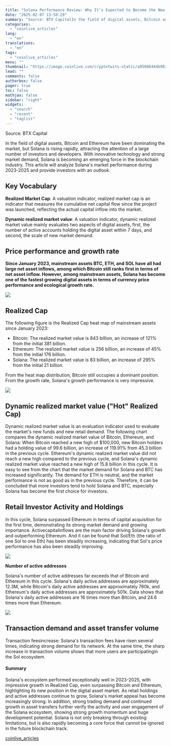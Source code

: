 ```yaml
---
title: "Solana Performance Review: Why It’s Expected to Become the New Digital Asset Leader"
date: "2025-02-07 13:58:29"
summary: "Source: BTX CapitalIn the field of digital assets, Bitcoin and Ethereum have been dominating the market, but Solana is rising rapidly, attracting the attention of a large number of investors and developers. With innovative technology and strong market demand, Solana is becoming an emerging force in the blockchain industry. This..."
categories:
  - "coinlive_articles"
lang:
  - "en"
translations:
  - "en"
tags:
  - "coinlive_articles"
menu: ""
thumbnail: "https://image.coinlive.com/cryptotwits-static/a05086444b983ce0f6e770d1c9b6fe0a.jpg"
lead: ""
comments: false
authorbox: false
pager: true
toc: false
mathjax: false
sidebar: "right"
widgets:
  - "search"
  - "recent"
  - "taglist"
---
```


Source: BTX Capital

In the field of digital assets, Bitcoin and Ethereum have been dominating the market, but Solana is rising rapidly, attracting the attention of a large number of investors and developers. With innovative technology and strong market demand, Solana is becoming an emerging force in the blockchain industry. This article will analyze Solana's market performance during 2023-2025 and provide investors with an outlook. 

****Key Vocabulary****
----------------------


**Realized Market Cap**: A valuation indicator, realized market cap is an indicator that measures the cumulative net capital flow since the project was launched, reflecting the actual capital inflow into the market. 

**Dynamic realized market value**: A valuation indicator, dynamic realized market value mainly evaluates two aspects of digital assets, first, the number of active accounts holding the digital asset within 7 days, and second, the scale of new market demand. 

****Price performance and growth rate****
-----------------------------------------


**Since January 2023, mainstream assets BTC, ETH, and SOL have all had large net asset inflows, among which Bitcoin still ranks first in terms of net asset inflow. However, among mainstream assets, Solana has become one of the fastest growing digital assets in terms of currency price performance and ecological growth rate.** 

![](https://img.jinse.cn/7347217_image3.png)

****Realized Cap****
--------------------

The following figure is the Realized Cap heat map of mainstream assets since January 2023:

* Bitcoin: The realized market value is 843 billion, an increase of 121% from the initial 381 billion.
* Ethereum: The realized market value is 256 billion, an increase of 45% from the initial 176 billion.
* Solana: The realized market value is 83 billion, an increase of 295% from the initial 21 billion.

From the heat map distribution, Bitcoin still occupies a dominant position. From the growth rate, Solana's growth performance is very impressive. 

![](https://img.jinse.cn/7347218_image3.png)

****Dynamic realized market value ("Hot" Realized Cap)****
----------------------------------------------------------

Dynamic realized market value is an evaluation indicator used to evaluate the market's new funds and new retail demand. The following chart compares the dynamic realized market value of Bitcoin, Ethereum, and Solana: When Bitcoin reached a new high of $100,000, new Bitcoin holders had a holding value of 99.6 billion, an increase of 119.91% from 45.3 billion in the previous cycle. Ethereum's dynamic realized market value did not reach a new high compared to the previous cycle, and Solana's dynamic realized market value reached a new high of 15.8 billion in this cycle. It is easy to see from the chart that the market demand for Solana and BTC has increased significantly. The demand for ETH is neutral, and the market performance is not as good as in the previous cycle. Therefore, it can be concluded that more investors tend to hold Solana and BTC, especially Solana has become the first choice for investors. 

****Retail Investor Activity and Holdings****
---------------------------------------------

In this cycle, Solana surpassed Ethereum in terms of capital acquisition for the first time, demonstrating its strong market demand and growing importance. Activecapitalinflows are the main factor driving Solana's growth and outperforming Ethereum.  And it can be found that Sol/Eth (the ratio of one Sol to one Eth) has been steadily increasing, indicating that Sol's price performance has also been steadily improving. 

![](https://img.jinse.cn/7347220_image3.png)

****Number of active addresses****

Solana's number of active addresses far exceeds that of Bitcoin and Ethereum in this cycle. Solana's daily active addresses are approximately 12.3M, while Bitcoin's daily active addresses are approximately 760k, and Ethereum's daily active addresses are approximately 501k. Data shows that Solana's daily active addresses are 16 times more than Bitcoin, and 24.6 times more than Ethereum. 

![](https://img.jinse.cn/7347221_image3.png)

****Transaction demand and asset transfer volume****
----------------------------------------------------

Transaction feesincrease: Solana's transaction fees have risen several times, indicating strong demand for its network. At the same time, the sharp increase in transaction volume shows that more users are participatingin the Sol ecosystem. 

#### ******Summary******

Solana's ecosystem performed exceptionally well in 2023-2025, with impressive growth in Realized Cap, even surpassing Bitcoin and Ethereum, highlighting its new position in the digital asset market. As retail holdings and active addresses continue to grow, Solana's market appeal has become increasingly strong. In addition, strong trading demand and continued growth in asset transfers further verify the activity and user engagement of the Solana ecosystem, showing strong growth momentum and huge development potential. Solana is not only breaking through existing limitations, but is also rapidly becoming a core force that cannot be ignored in the future blockchain track.

[coinlive_articles](https://www.coinlive.com/news/solana-performance-review-why-it-s-expected-to-become-the-new)
